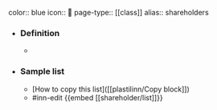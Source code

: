 color:: blue
icon:: 💼
page-type:: [[class]]
alias:: shareholders

- ### Definition 
  - 
- ### Sample list
  - [How to copy this list]([[plastilinn/Copy block]])
  - #inn-edit {{embed [[shareholder/list]]}}


